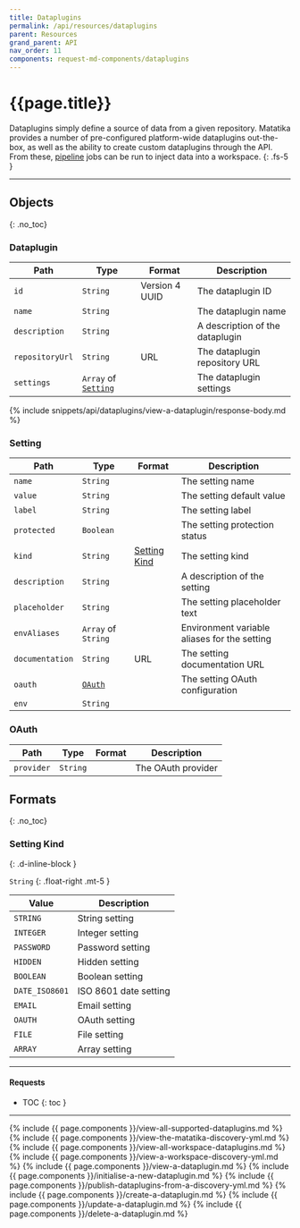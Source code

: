 ```yaml
---
title: Dataplugins
permalink: /api/resources/dataplugins
parent: Resources
grand_parent: API
nav_order: 11
components: request-md-components/dataplugins
---
```


# {{page.title}}

Dataplugins simply define a source of data from a given repository. Matatika provides a number of pre-configured platform-wide dataplugins out-the-box, as well as the ability to create custom dataplugins through the API. From these, [pipeline](pipelines) jobs can be run to inject data into a workspace.
{: .fs-5 }

---

## Objects
{: .no_toc}

### Dataplugin

Path | Type | Format | Description
---- | ---- | ------ | -----------
`id` | `String` | Version 4 UUID | The dataplugin ID
`name` | `String` | | The dataplugin name
`description` | `String` | | A description of the dataplugin
`repositoryUrl` | `String` | URL | The dataplugin repository URL
`settings` | `Array` of [`Setting`](#setting) | | The dataplugin settings

{% include snippets/api/dataplugins/view-a-dataplugin/response-body.md %}

### Setting

Path | Type | Format | Description
---- | ---- | ------ | -----------
`name` | `String` | | The setting name
`value` | `String` | | The setting default value
`label` | `String` | | The setting label
`protected` | `Boolean` | | The setting protection status
`kind` | `String` | [Setting Kind](#setting-kind) | The setting kind
`description` | `String` | | A description of the setting
`placeholder` | `String` | | The setting placeholder text
`envAliases` | `Array` of `String` | | Environment variable aliases for the setting
`documentation` | `String` | URL | The setting documentation URL
`oauth` | [`OAuth`](#oauth) | | The setting OAuth configuration
`env` | `String` | | 

### OAuth

Path | Type | Format | Description
---- | ---- | ------- | -----------
`provider` | `String` | | The OAuth provider

## Formats
{: .no_toc}

### Setting Kind
{: .d-inline-block }

`String`
{: .float-right .mt-5 }

Value | Description
----- | -----------
`STRING` | String setting
`INTEGER` | Integer setting
`PASSWORD` | Password setting 
`HIDDEN` | Hidden setting
`BOOLEAN` | Boolean setting
`DATE_ISO8601` | ISO 8601 date setting
`EMAIL` | Email setting
`OAUTH` | OAuth setting
`FILE` | File setting
`ARRAY` | Array setting

---

#### Requests

- TOC
{: toc }

---

{% include {{ page.components }}/view-all-supported-dataplugins.md %}
{% include {{ page.components }}/view-the-matatika-discovery-yml.md %}
{% include {{ page.components }}/view-all-workspace-dataplugins.md %}
{% include {{ page.components }}/view-a-workspace-discovery-yml.md %}
{% include {{ page.components }}/view-a-dataplugin.md %}
{% include {{ page.components }}/initialise-a-new-dataplugin.md %}
{% include {{ page.components }}/publish-dataplugins-from-a-discovery-yml.md %}
{% include {{ page.components }}/create-a-dataplugin.md %}
{% include {{ page.components }}/update-a-dataplugin.md %}
{% include {{ page.components }}/delete-a-dataplugin.md %}

